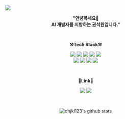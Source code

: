
<img src = "https://cdn.shopify.com/s/files/1/0107/8725/8464/files/Arrangements_Banner_2.png?v=1619425868">

</br>

<p align="center">
    <Strong>"안녕하세요👋 </br> AI 개발자를 지향하는 권석원입니다."</Strong><br>

</p>

</br>

<p align="center">
    <Strong>⚒️Tech Stack⚒️</Strong><br>
</p>

<p align="center" display="inline-block">
<a><img src="https://img.shields.io/badge/C-A8B9CC?style=flat-square&logo=C&logoColor=white"/></a>
<a><img src="https://img.shields.io/badge/C++-00599C?style=flat-square&logo=C%2B%2B&logoColor=white"/></a> 
<img src="https://img.shields.io/badge/.NET-512BD4?style=flat-square&logo=.NET&logoColor=white"/></a>
<img src="https://img.shields.io/badge/Python-3766AB?style=flat-square&logo=Python&logoColor=white"/></a> 
<img src="https://img.shields.io/badge/scikit-learn-F7931E?style=flat-square&logo=scikit-learn&logoColor=white"/></a> </br>
<img src="https://img.shields.io/badge/Selenium-43B02A?style=flat-square&logo=Selenium&logoColor=white"/></a>
<img src="https://img.shields.io/badge/pandas-150458?style=flat-square&logo=pandas&logoColor=white"/></a>
<img src="https://img.shields.io/badge/Microsoft SQL Server-CC2927?style=flat-square&logo=Microsoft SQL Server&logoColor=white"/></a>
<img src="https://img.shields.io/badge/PostgreSQL-4169E1?style=flat-square&logo=PostgreSQL&logoColor=white"/></a>   
</p> 

</br>

<p align="center">
    <Strong>🔗Link🔗</Strong><br>
</p>
<p align="center" display="inline-block">
<a href="https://dhjkl123.tistory.com/"><img src="https://img.shields.io/badge/Tistory-000000?style=flat-square&logo=Tistory&logoColor=white"/></a>
<a href="https://www.notion.so/Profile-88e88b5097f14def87fba4993575cf11"><img src="https://img.shields.io/badge/Notion-000000?style=flat-square&logo=Notion&logoColor=white"/></a>
</p> 

</br>

<div align=center>

![dhjkl123's github stats](https://github-readme-stats.vercel.app/api?username=dhjkl123&show_icons=true)

</div>



